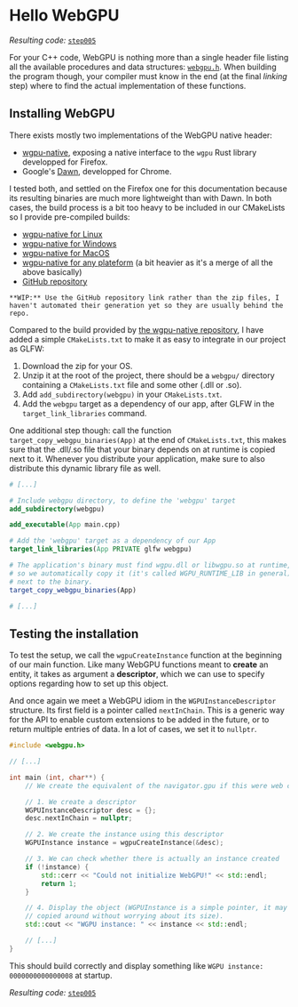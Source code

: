 Hello WebGPU
============

*Resulting code:* [`step005`](https://github.com/eliemichel/LearnWebGPU-Code/tree/step005)

For your C++ code, WebGPU is nothing more than a single header file listing all the available procedures and data structures: [`webgpu.h`](https://github.com/webgpu-native/webgpu-headers/blob/main/webgpu.h). When building the program though, your compiler must know in the end (at the final *linking* step) where to find the actual implementation of these functions.

Installing WebGPU
-----------------

There exists mostly two implementations of the WebGPU native header:

 - [wgpu-native](https://github.com/gfx-rs/wgpu-native), exposing a native interface to the `wgpu` Rust library developped for Firefox.
 - Google's [Dawn](https://dawn.googlesource.com/dawn), developped for Chrome.

I tested both, and settled on the Firefox one for this documentation because its resulting binaries are much more lightweight than with Dawn. In both cases, the build process is a bit too heavy to be included in our CMakeLists so I provide pre-compiled builds:

 - [wgpu-native for Linux](../data/wgpu-native-for-linux.zip)
 - [wgpu-native for Windows](../data/wgpu-native-for-windows.zip)
 - [wgpu-native for MacOS](../data/wgpu-native-for-macos.zip)
 - [wgpu-native for any plateform](../data/wgpu-native-for-any.zip) (a bit heavier as it's a merge of all the above basically)
 - [GitHub repository](https://github.com/eliemichel/WebGPU-binaries)

```{important}
**WIP:** Use the GitHub repository link rather than the zip files, I haven't automated their generation yet so they are usually behind the repo.
```

Compared to the build provided by [the wgpu-native repository](https://github.com/gfx-rs/wgpu-native), I have added a simple `CMakeLists.txt` to make it as easy to integrate in our project as GLFW:

 1. Download the zip for your OS.
 2. Unzip it at the root of the project, there should be a `webgpu/` directory containing a `CMakeLists.txt` file and some other (.dll or .so).
 3. Add `add_subdirectory(webgpu)` in your `CMakeLists.txt`.
 4. Add the `webgpu` target as a dependency of our app, after GLFW in the `target_link_libraries` command.

One additional step though: call the function `target_copy_webgpu_binaries(App)` at the end of `CMakeLists.txt`, this makes sure that the .dll/.so file that your binary depends on at runtime is copied next to it. Whenever you distribute your application, make sure to also distribute this dynamic library file as well.

```CMake
# [...]

# Include webgpu directory, to define the 'webgpu' target
add_subdirectory(webgpu)

add_executable(App main.cpp)

# Add the 'webgpu' target as a dependency of our App
target_link_libraries(App PRIVATE glfw webgpu)

# The application's binary must find wgpu.dll or libwgpu.so at runtime,
# so we automatically copy it (it's called WGPU_RUNTIME_LIB in general)
# next to the binary.
target_copy_webgpu_binaries(App)

# [...]
```

Testing the installation
------------------------

To test the setup, we call the `wgpuCreateInstance` function at the beginning of our main function. Like many WebGPU functions meant to **create** an entity, it takes as argument a **descriptor**, which we can use to specify options regarding how to set up this object.

And once again we meet a WebGPU idiom in the `WGPUInstanceDescriptor` structure. Its first field is a pointer called `nextInChain`. This is a generic way for the API to enable custom extensions to be added in the future, or to return multiple entries of data. In a lot of cases, we set it to `nullptr`.

```C++
#include <webgpu.h>

// [...]

int main (int, char**) {
	// We create the equivalent of the navigator.gpu if this were web code

    // 1. We create a descriptor
	WGPUInstanceDescriptor desc = {};
    desc.nextInChain = nullptr;

    // 2. We create the instance using this descriptor
	WGPUInstance instance = wgpuCreateInstance(&desc);

    // 3. We can check whether there is actually an instance created
    if (!instance) {
        std::cerr << "Could not initialize WebGPU!" << std::endl;
        return 1;
    }

    // 4. Display the object (WGPUInstance is a simple pointer, it may be
    // copied around without worrying about its size).
	std::cout << "WGPU instance: " << instance << std::endl;

	// [...]
}
```

This should build correctly and display something like `WGPU instance: 0000000000000008` at startup.

*Resulting code:* [`step005`](https://github.com/eliemichel/LearnWebGPU-Code/tree/step005)
